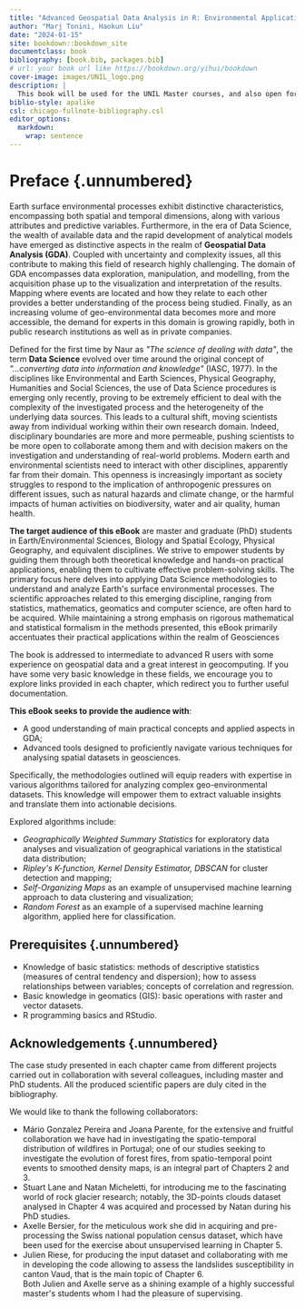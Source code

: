 ```yaml
---
title: "Advanced Geospatial Data Analysis in R: Environmental Application"
author: "Marj Tonini, Haokun Liu"
date: "2024-01-15"
site: bookdown::bookdown_site
documentclass: book
bibliography: [book.bib, packages.bib]
# url: your book url like https://bookdown.org/yihui/bookdown
cover-image: images/UNIL_logo.png
description: |
  This book will be used for the UNIL Master courses, and also open for the publich who are interested in. 
biblio-style: apalike
csl: chicago-fullnote-bibliography.csl
editor_options: 
  markdown: 
    wrap: sentence
---
```


# Preface {.unnumbered}

Earth surface environmental processes exhibit distinctive characteristics, encompassing both spatial and temporal dimensions, along with various attributes and predictive variables.
Furthermore, in the era of Data Science, the wealth of available data and the rapid development of analytical models have emerged as distinctive aspects in the realm of **Geospatial Data Analysis (GDA)**.
Coupled with uncertainty and complexity issues, all this contribute to making this field of research highly challenging.
The domain of GDA encompasses data exploration, manipulation, and modelling, from the acquisition phase up to the visualization and interpretation of the results.
Mapping where events are located and how they relate to each other provides a better understanding of the process being studied.
Finally, as an increasing volume of geo-environmental data becomes more and more accessible, the demand for experts in this domain is growing rapidly, both in public research institutions as well as in private companies.

Defined for the first time by Naur as *"The science of dealing with data"*, the term **Data Science** evolved over time around the original concept of *"...converting data into information and knowledge"* (IASC, 1977).
In the disciplines like Environmental and Earth Sciences, Physical Geography, Humanities and Social Sciences, the use of Data Science procedures is emerging only recently, proving to be extremely efficient to deal with the complexity of the investigated process and the heterogeneity of the underlying data sources.
This leads to a cultural shift, moving scientists away from individual working within their own research domain.
Indeed, disciplinary boundaries are more and more permeable, pushing scientists to be more open to collaborate among them and with decision makers on the investigation and understanding of real-world problems.
Modern earth and environmental scientists need to interact with other disciplines, apparently far from their domain.
This openness is increasingly important as society struggles to respond to the implication of anthropogenic pressures on different issues, such as natural hazards and climate change, or the harmful impacts of human activities on biodiversity, water and air quality, human health.

**The target audience of this eBook** are master and graduate (PhD) students in Earth/Environmental Sciences, Biology and Spatial Ecology, Physical Geography, and equivalent disciplines.
We strive to empower students by guiding them through both theoretical knowledge and hands-on practical applications, enabling them to cultivate effective problem-solving skills.
The primary focus here delves into applying Data Science methodologies to understand and analyze Earth's surface environmental processes.
The scientific approaches related to this emerging discipline, ranging from statistics, mathematics, geomatics and computer science, are often hard to be acquired.
While maintaining a strong emphasis on rigorous mathematical and statistical formalism in the methods presented, this eBook primarily accentuates their practical applications within the realm of Geosciences

The book is addressed to intermediate to advanced R users with some experience on geospatial data and a great interest in geocomputing.
If you have some very basic knowledge in these fields, we encourage you to explore links provided in each chapter, which redirect you to further useful documentation.

**This eBook seeks to provide the audience with**:

-   A good understanding of main practical concepts and applied aspects in GDA;
-   Advanced tools designed to proficiently navigate various techniques for analysing spatial datasets in geosciences.

Specifically, the methodologies outlined will equip readers with expertise in various algorithms tailored for analyzing complex geo-environmental datasets. This knowledge will empower them to extract valuable insights and translate them into actionable decisions.
 
Explored algorithms include:

-   *Geographically Weighted Summary Statistics* for exploratory data analyses and visualization of geographical variations in the statistical data distribution;
-   *Ripley's K-function, Kernel Density Estimator, DBSCAN* for cluster detection and mapping;
-   *Self-Organizing Maps* as an example of unsupervised machine learning approach to data clustering and visualization;
-   *Random Forest* as an example of a supervised machine learning algorithm, applied here for classification.

## Prerequisites {.unnumbered}

-   Knowledge of basic statistics: methods of descriptive statistics (measures of central tendency and dispersion); how to assess relationships between variables; concepts of correlation and regression.
-   Basic knowledge in geomatics (GIS): basic operations with raster and vector datasets.
-   R programming basics and RStudio.

## Acknowledgements {.unnumbered}

The case study presented in each chapter came from different projects carried out in collaboration with several colleagues, including master and PhD students.
All the produced scientific papers are duly cited in the bibliography.

We would like to thank the following collaborators:
-   Mário Gonzalez Pereira and Joana Parente, for the extensive and fruitful collaboration we have had in investigating the spatio-temporal distribution of wildfires in Portugal; one of our studies seeking to investigate the evolution of forest fires, from spatio-temporal point events to smoothed density maps, is an integral part of Chapters 2 and 3.
-   Stuart Lane and Natan Micheletti, for introducing me to the fascinating world of rock glacier research; notably, the 3D-points clouds dataset analysed in Chapter 4 was acquired and processed by Natan during his PhD studies.
-   Axelle Bersier, for the meticulous work she did in acquiring and pre-processing the Swiss national population census dataset, which have been used for the exercise about unsupervised learning in Chapter 5.
-   Julien Riese, for producing the input dataset and collaborating with me in developing the code allowing to assess the landslides susceptibility in canton Vaud, that is the main topic of Chapter 6.\
    Both Julien and Axelle serve as a shining example of a highly successful master's students whom I had the pleasure of supervising.
